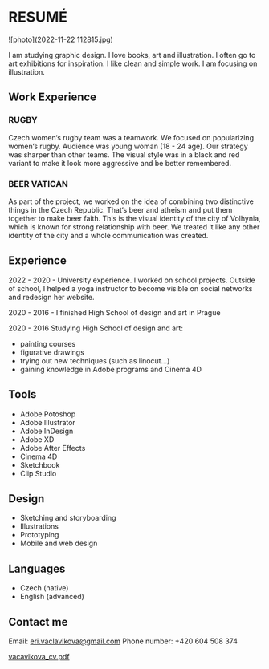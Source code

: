 # RESUMÉ


![photo](2022-11-22 112815.jpg)

I am studying graphic design. 
I love books, art and illustration. 
I often go to art exhibitions for inspiration. 
I like clean and simple work. 
I am focusing on illustration. 

## Work Experience

### RUGBY
Czech women‘s rugby team was a teamwork. 
We focused on popularizing women‘s rugby. 
Audience was young woman (18 - 24 age). 
Our strategy was sharper than other teams. 
The visual style was in a black and red variant 
to make it look more aggressive and be better remembered.

### BEER VATICAN
As part of the project, 
we worked on the idea of combining two distinctive 
things in the Czech Republic. 
That‘s beer and atheism and  put them together to make beer faith. 
This is the visual identity of the city of Volhynia, 
which is known for strong relationship with beer. 
We treated it like any other identity of the city and a whole communication was created.

## Experience
2022 - 2020 - University experience. 
I worked on school projects. Outside of school, 
I helped a yoga instructor to become visible on social networks and redesign her website.

2020 - 2016 - I finished High School of design and art in Prague 

2020 - 2016 Studying High School of design and art: 
- painting courses 
- figurative drawings 
- trying out new techniques (such as linocut…)
- gaining knowledge in Adobe programs and Cinema 4D

## Tools
- Adobe Potoshop
- Adobe Illustrator
- Adobe InDesign
- Adobe XD
- Adobe After Effects
- Cinema 4D
- Sketchbook
- Clip Studio

## Design
- Sketching and storyboarding
- Illustrations
- Prototyping
- Mobile and web design

## Languages
- Czech (native)
- English (advanced)

## Contact me
  Email: eri.vaclavikova@gmail.com
  Phone number: +420 604 508 374
  
 [vacavikova_cv.pdf](vacavikova_cv.pdf)


